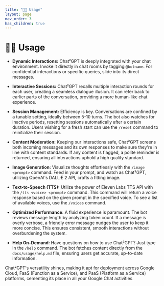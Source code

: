 ```yaml
---
title: "🧑‍💻 Usage"
layout: page
nav_order: 3
has_children: true
---
```


# 🧑‍💻 Usage

- **Dynamic Interactions:** Chat²GPT is deeply integrated with your chat environment. Invoke it directly in chat rooms by tagging `@botname`. For confidential interactions or specific queries, slide into its direct messages.

- **Interactive Sessions:** Chat²GPT recalls multiple interaction rounds for each user, creating a seamless dialogue illusion. It can refer back to earlier parts of the conversation, providing a more human-like chat experience.

- **Session Management:** Efficiency is key. Conversations are confined by a tunable setting, ideally between 5-10 turns. The bot also watches for inactive periods, resetting sessions automatically after a certain duration. Users wishing for a fresh start can use the `/reset` command to reinitialize their session.

- **Content Moderation:** Keeping our interactions safe, Chat²GPT screens both incoming messages and its own responses to make sure they're in line with content standards. If any content is flagged, a polite reminder is returned, ensuring all interactions uphold a high quality standard.

- **Image Generation:** Visualize thoughts effortlessly with the `/image <prompt>` command. Feed in your prompt, and watch as Chat²GPT, utilizing OpenAI's DALL·E 2 API, crafts a fitting image.

- **Text-to-Speech (TTS):** Utilize the power of Eleven Labs TTS API with the `/tts <voice> <prompt>` command. This command will return a voice response based on the given prompt in the specified voice. To see a list of available voices, use the `/voices` command.

- **Optimized Performance:** A fluid experience is paramount. The bot reviews message length by analyzing token count. If a message is overly verbose, a friendly error message nudges the user to keep it more concise. This ensures consistent, smooth interactions without overburdening the system.

- **Help On-Demand:** Have questions on how to use Chat²GPT? Just type in the `/help` command. The bot fetches content directly from the `docs/usage/help.md` file, ensuring users get accurate, up-to-date information.

Chat²GPT's versatility shines, making it apt for deployment across Google Cloud, FaaS (Function as a Service), and PaaS (Platform as a Service) platforms, cementing its place in all your Google Chat activities.
